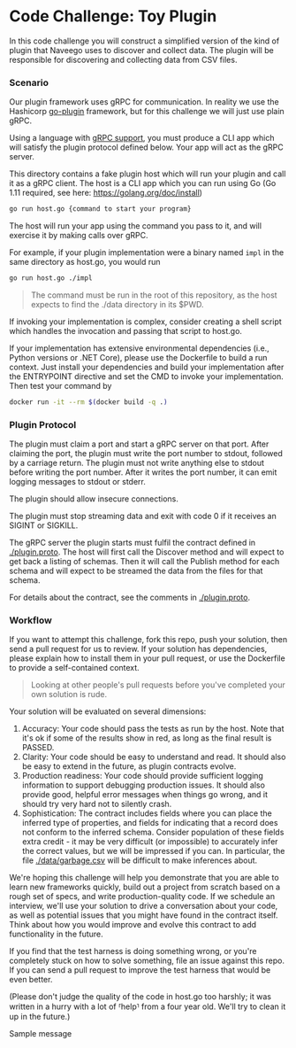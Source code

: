 # Code Challenge: Toy Plugin

In this code challenge you will construct a simplified version of the kind of plugin that Naveego uses to discover and collect data. The plugin will be responsible for discovering and collecting data from CSV files.

### Scenario

Our plugin framework uses gRPC for communication. In reality we use the Hashicorp [go-plugin](https://github.com/hashicorp/go-plugin) framework, but
for this challenge we will just use plain gRPC.

Using a language with [gRPC support](https://grpc.io/docs/), you must produce a CLI app which will satisfy the plugin protocol defined below. Your app will act as the gRPC server.

This directory contains a fake plugin host which will run your plugin and call it as a gRPC client. The
host is a CLI app which you can run using Go (Go 1.11 required, see here: https://golang.org/doc/install)

```bash
go run host.go {command to start your program}
```

The host will run your app using the command you pass to it, and will exercise it by making calls over gRPC.

For example, if your plugin implementation were a binary named `impl` in the same directory as host.go, you would run 
```bash
go run host.go ./impl
```

> The command must be run in the root of this repository, as the host expects to find the ./data directory in its $PWD.

If invoking your implementation is complex, consider creating a shell script which handles the invocation and passing that script to host.go.

If your implementation has extensive environmental dependencies (i.e., Python versions or .NET Core),
please use the Dockerfile to build a run context. Just install your dependencies and build your implementation
after the ENTRYPOINT directive and set the CMD to invoke your implementation. Then test your command by

```bash
docker run -it --rm $(docker build -q .)
```


### Plugin Protocol

The plugin must claim a port and start a gRPC server on that port. After claiming the port,
the plugin must write the port number to stdout, followed by a carriage return. The plugin
must not write anything else to stdout before writing the port number. After it writes the port 
number, it can emit logging messages to stdout or stderr.

The plugin should allow insecure connections.

The plugin must stop streaming data and exit with code 0 if it receives an
SIGINT or SIGKILL.

The gRPC server the plugin starts must fulfil the contract defined in [./plugin.proto](./plugin.proto). The host will first call the Discover method and will expect to get back a listing of schemas. Then it will
call the Publish method for each schema and will expect to be streamed
the data from the files for that schema.

For details about the contract, see the comments in [./plugin.proto](./plugin.proto).


### Workflow

If you want to attempt this challenge, fork this repo, push your solution, then send a pull request for us to review. If your solution has dependencies, please explain how to install them in your pull request, or use the Dockerfile to provide a self-contained context.
 
>Looking at other people's pull requests before you've completed your own solution is rude. 

Your solution will be evaluated on several dimensions:

1. Accuracy: Your code should pass the tests as run by the host. Note that it's ok if some of the results show in red, as long as the final result is PASSED.
2. Clarity: Your code should be easy to understand and read. It should also be easy to extend in the future,
as plugin contracts evolve.
3. Production readiness: Your code should provide sufficient logging information to support debugging production issues. 
It should also provide good, helpful error messages when things go wrong, and it should try very hard not to silently crash.
4. Sophistication: The contract includes fields where you can place the inferred type of properties, and fields for indicating that 
a record does not conform to the inferred schema. Consider population of these fields extra credit - it may be very 
 difficult (or impossible) to accurately infer the correct values, but we will be impressed if you can. In particular,
 the file [./data/garbage.csv](./data/garbage.csv) will be difficult to make inferences about.
 
We're hoping this challenge will help you demonstrate that you are able to learn new frameworks quickly, build out a project from scratch based on a rough set of specs, and write production-quality code. If we schedule an interview, we'll use your solution to drive a conversation about your code, as well as potential issues that you might have found in the contract itself. Think about how you would improve and evolve this contract to add functionality in the future. 

If you find that the test harness is doing something wrong, or you're completely stuck on how to solve something, file an issue against this repo. If you can send a pull request to improve the test harness that would be even better.

(Please don't judge the quality of the code in host.go too harshly; it was written in a hurry with a lot of ⸢help⸣ from a four year old. We'll try to clean it up in the future.)

Sample message
